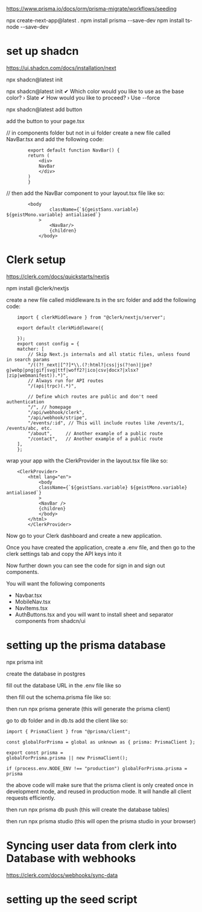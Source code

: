 https://www.prisma.io/docs/orm/prisma-migrate/workflows/seeding

npx create-next-app@latest .
npm install prisma --save-dev
npm install ts-node --save-dev

# set up shadcn

https://ui.shadcn.com/docs/installation/next

npx shadcn@latest init

npx shadcn@latest init
✔ Which color would you like to use as the base color? › Slate
✔ How would you like to proceed? › Use --force

npx shadcn@latest add button

add the button to your page.tsx

// in components folder but not in ui folder create a new file called NavBar.tsx and add the following code:

            export default function NavBar() {
            return (
                <div>
                NavBar
                </div>
            )
            }

// then add the NavBar component to your layout.tsx file like so:

            <body
                    className={`${geistSans.variable} ${geistMono.variable} antialiased`}
                >
                    <NavBar/>
                    {children}
                </body>

# Clerk setup

https://clerk.com/docs/quickstarts/nextjs

npm install @clerk/nextjs

create a new file called middleware.ts in the src folder and add the following code:

        import { clerkMiddleware } from "@clerk/nextjs/server";

        export default clerkMiddleware({

        });
        export const config = {
        matcher: [
            // Skip Next.js internals and all static files, unless found in search params
            "/((?!_next|[^?]*\\.(?:html?|css|js(?!on)|jpe?g|webp|png|gif|svg|ttf|woff2?|ico|csv|docx?|xlsx?|zip|webmanifest)).*)",
            // Always run for API routes
            "/(api|trpc)(.*)",

            // Define which routes are public and don't need authentication
            "/", // homepage
            "/api/webhook/clerk",
            "/api/webhook/stripe",
            "/events/:id", // This will include routes like /events/1, /events/abc, etc.
            "/about",     // Another example of a public route
            "/contact",   // Another example of a public route
        ],
        };

wrap your app with the ClerkProvider in the layout.tsx file like so:

        <ClerkProvider>
            <html lang="en">
                <body
                className={`${geistSans.variable} ${geistMono.variable} antialiased`}
                >
                <NavBar />
                {children}
                </body>
            </html>
            </ClerkProvider>

Now go to your Clerk dashboard and create a new application.

Once you have created the application, create a .env file, and then go to the clerk settings tab and copy the API keys into it

Now further down you can see the code for sign in and sign out components.

You will want the following components

- Navbar.tsx
- MobileNav.tsx
- NavItems.tsx
- AuthButtons.tsx
  and you will want to install sheet and separator components from shadcn/ui

# setting up the prisma database

npx prisma init

create the database in postgres

fill out the database URL in the .env file like so

then fill out the schema.prisma file like so:

then run npx prisma generate (this will generate the prisma client)

go to db folder and in db.ts add the client like so:

    import { PrismaClient } from "@prisma/client";

    const globalForPrisma = global as unknown as { prisma: PrismaClient };

    export const prisma =
    globalForPrisma.prisma || new PrismaClient();

    if (process.env.NODE_ENV !== "production") globalForPrisma.prisma = prisma

the above code will make sure that the prisma client is only created once in development mode, and reused in production mode. It will handle all client requests efficiently.

then run npx prisma db push (this will create the database tables)

then run npx prisma studio (this will open the prisma studio in your browser)

# Syncing user data from clerk into Database with webhooks

https://clerk.com/docs/webhooks/sync-data

# setting up the seed script
